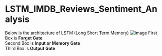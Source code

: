 # LSTM_IMDB_Reviews_Sentiment_Analysis

Below is the architecture of LSTM (Long Short Term Memory)
![image](https://github.com/ravi0dubey/LSTM_IMDB_Reviews_Sentiment_Analysis/assets/38419795/b0985854-9e68-4583-aa59-07d3a1c4418c)
 First Box is **Forget Gate** </br>
 Second Box is **Input or Memory Gate** </br>
 Third Box is **Output Gate** </br>
 



